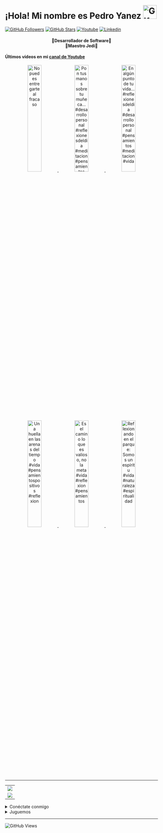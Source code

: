 <!-- Título -->
<h1>¡Hola! Mi nombre es Pedro Yanez
  <img src="https://raw.githubusercontent.com/nixin72/nixin72/master/wave.gif"
          alt="Gif animado de mano saludando"
          height="45"
          width="45" />
</h1>

[![GitHub Followers][github_followers_badge]][github]
[![GitHub Stars][github_stars_badge]][github]
[![Youtube][youtube_badge]][youtube]
[![Linkedin][linkedin_badge]][linkedin]
<br>

<!-- Descripción -->
<h4 align="center">
  🔴Desarrollador de Software🔴<br>
  🔵Maestro Jedi🔵
</h4>

#### Últimos vídeos en mi [canal de Youtube][youtube]
<div align="center">
  
<a href='https://youtu.be/xoIGytYgWEE' target='_blank'>
  <img width='30%' src='https://img.youtube.com/vi/xoIGytYgWEE/mqdefault.jpg' alt='No puedes entregarte al fracaso' /zz>
</a>
<a href='https://youtu.be/6ge8FPZoIIw' target='_blank'>
  <img width='30%' src='https://img.youtube.com/vi/6ge8FPZoIIw/mqdefault.jpg' alt='Pon tus manos sobre tu muñeca... #desarrollopersonal #reflexionesdeldia #meditacion #pensamientos' /zz>
</a>
<a href='https://youtu.be/Ixht7BGicu8' target='_blank'>
  <img width='30%' src='https://img.youtube.com/vi/Ixht7BGicu8/mqdefault.jpg' alt='En algún punto de tu vida...#reflexionesdeldia #desarrollopersonal #pensamientos #meditacion #vida' /zz>
</a>
<a href='https://youtu.be/HvM9uo0GQYE' target='_blank'>
  <img width='30%' src='https://img.youtube.com/vi/HvM9uo0GQYE/mqdefault.jpg' alt='Una huella en las arenas del tiempo #vida #pensamientospositivos #reflexion' /zz>
</a>
<a href='https://youtu.be/jtQMK_7k51g' target='_blank'>
  <img width='30%' src='https://img.youtube.com/vi/jtQMK_7k51g/mqdefault.jpg' alt='Es el camino lo que es valioso, no la meta #vida #reflexion #pensamientos' /zz>
</a>
<a href='https://youtu.be/iDrFuzrbZKk' target='_blank'>
  <img width='30%' src='https://img.youtube.com/vi/iDrFuzrbZKk/mqdefault.jpg' alt='Reflexionando en el parque: Somos un espíritu #vida #naturaleza #espiritualidad' /zz>
</a>
</div>

<hr/>
<!-- Estadísticas -->
<table align="center">
  <tr>
    <td align="center">
      <img src="https://github-readme-stats.vercel.app/api/top-langs/?username=wotanCode&langs_count=10&hide_border=true&layout=compact&theme=github_dark"/>
    </td>
  </tr>
  <tr>
    <td align="center">
      <img src="https://github-readme-stats.vercel.app/api?username=wotanCode&hide_border=true&show_icons=true&theme=github_dark"/>
    </td>
  </tr>
</table>

<!-- Redes sociales -->
<details>
  <summary>Conéctate conmigo</summary>

## 🟣¡Redes sociales!🟣

[![Youtube][youtube_badge_large]][youtube]
[![Linkedin][linkedin_badge_large]][linkedin]
</details>

<details>
  <summary>Juguemos</summary>
  
###### ⚪¿Quieres jugar?⚪
[![CHESS][chess_badge]][chess]
[![LICHESS][lichess_badge]][lichess]
</details>

<!-- Visitas al perfil -->
<hr/>

![GitHub Views][profile_views_badge]

<!-- Variables -->
[github]: https://github.com/wotanCode
[youtube]: https://www.youtube.com/channel/UCwISu2hFg7EpOIZ8aV7iS6g?sub_confirmation=1
[linkedin]: https://www.linkedin.com/in/pedro-yanez/
[chess]: https://www.chess.com/member/pedroelhumano
[lichess]: https://lichess.org/@/pedroelhumano
[github_followers_badge]: https://img.shields.io/github/followers/wotanCode?style=social
[github_stars_badge]: https://img.shields.io/github/stars/wotanCode?style=social
[youtube_badge]: https://img.shields.io/badge/Youtube-FF0000?&logo=Youtube&logoColor=white&labelColor=101010
[linkedin_badge]: https://img.shields.io/badge/Linkedin-00d8fd?&logo=linkedin&logoColor=white&labelColor=101010
[youtube_badge_large]: https://img.shields.io/badge/Youtube-FF0000?style=for-the-badge&logo=Youtube&logoColor=white&labelColor=101010
[linkedin_badge_large]: https://img.shields.io/badge/Linkedin-00d8fd?style=for-the-badge&logo=linkedin&logoColor=white&labelColor=101010
[chess_badge]: https://img.shields.io/badge/-CHESS.COM-6C9E3F?style=flat-square&logo=Lichess&labelColor=101010
[lichess_badge]: https://img.shields.io/badge/-LICHESS-ffffff?style=flat-square&logo=Lichess&labelColor=101010
[profile_views_badge]: https://komarev.com/ghpvc/?username=wotanCode&style=for-the-badge&color=red&label=Total%20profile%20views